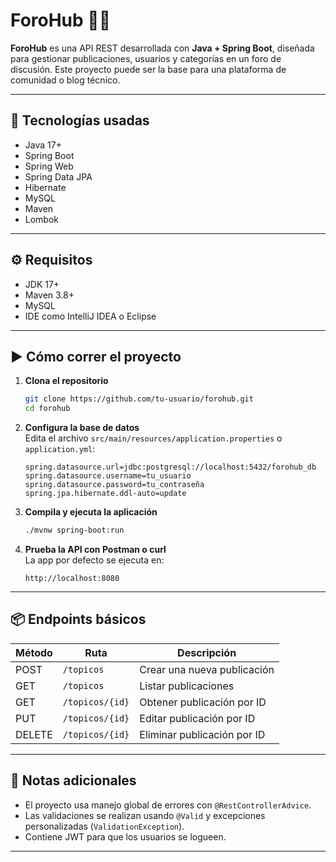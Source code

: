 # ForoHub 🧠💬

**ForoHub** es una API REST desarrollada con **Java + Spring Boot**, diseñada para gestionar publicaciones, usuarios y categorías en un foro de discusión. Este proyecto puede ser la base para una plataforma de comunidad o blog técnico.

---

## 🚀 Tecnologías usadas

- Java 17+
- Spring Boot
- Spring Web
- Spring Data JPA
- Hibernate
- MySQL
- Maven
- Lombok

---

## ⚙️ Requisitos

- JDK 17+
- Maven 3.8+
- MySQL
- IDE como IntelliJ IDEA o Eclipse

---

## ▶️ Cómo correr el proyecto

1. **Clona el repositorio**
   ```bash
   git clone https://github.com/tu-usuario/forohub.git
   cd forohub
   ```

2. **Configura la base de datos**  
   Edita el archivo `src/main/resources/application.properties` o `application.yml`:

   ```properties
   spring.datasource.url=jdbc:postgresql://localhost:5432/forohub_db
   spring.datasource.username=tu_usuario
   spring.datasource.password=tu_contraseña
   spring.jpa.hibernate.ddl-auto=update
   ```

3. **Compila y ejecuta la aplicación**
   ```bash
   ./mvnw spring-boot:run
   ```

4. **Prueba la API con Postman o curl**  
   La app por defecto se ejecuta en:
   ```
   http://localhost:8080
   ```

---

## 📦 Endpoints básicos

| Método | Ruta            | Descripción                 |
|--------|-----------------|-----------------------------|
| POST   | `/topicos`      | Crear una nueva publicación |
| GET    | `/topicos`      | Listar publicaciones        |
| GET    | `/topicos/{id}` | Obtener publicación por ID  |
| PUT    | `/topicos/{id}` | Editar publicación por ID   |
| DELETE | `/topicos/{id}` | Eliminar publicación por ID |


---


## 📌 Notas adicionales

- El proyecto usa manejo global de errores con `@RestControllerAdvice`.
- Las validaciones se realizan usando `@Valid` y excepciones personalizadas (`ValidationException`).
- Contiene JWT para que los usuarios se logueen. 

---

